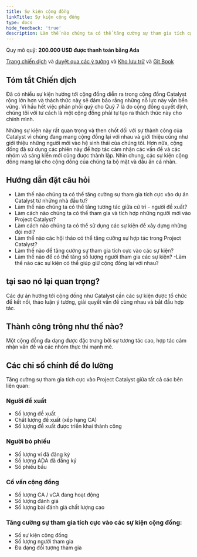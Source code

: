 ```yaml
---
title: Sự kiện cộng đồng
linkTitle: Sự kiện cộng đồng
type: docs
hide_feedback: 'true'
description: Làm thế nào chúng ta có thể tăng cường sự tham gia tích cực trong cộng đồng trong 6 tháng tới?
---
```


Quy mô quỹ: **200.000 USD được thanh toán bằng Ada**

[Trang chiến dịch](https://cardano.ideascale.com/a/campaign-home/26234) và [duyệt qua các ý tưởng](https://cardano.ideascale.com/a/ideas/top/campaign-filter/byids/campaigns/26234/stage/unspecified) và [Kho lưu trữ](https://github.com/Catalyst-Challenges/F7-Community-Events) và [Git Book](https://quality-assurance-dao.gitbook.io/catalyst-fund-7-challenges/fund-7/community-events)

## Tóm tắt Chiến dịch

Đã có nhiều sự kiện hướng tới cộng đồng diễn ra trong cộng đồng Catalyst rộng lớn hơn và thách thức này sẽ đảm bảo rằng những nỗ lực này vẫn bền vững. Vì hầu hết việc phân phối quỹ cho Quỹ 7 là do cộng đồng quyết định, chúng tôi với tư cách là một cộng đồng phải tự tạo ra thách thức này cho chính mình.

Những sự kiện này rất quan trọng và then chốt đối với sự thành công của Catalyst vì chúng đang mang cộng đồng lại với nhau và giới thiệu cũng như giới thiệu những người mới vào hệ sinh thái của chúng tôi. Hơn nữa, cộng đồng đã sử dụng các phiên này để hợp tác cảm nhận các vấn đề và các nhóm và sáng kiến mới cũng được thành lập. Nhìn chung, các sự kiện cộng đồng mang lại cho cộng đồng của chúng ta bộ mặt và dấu ấn cá nhân.

## Hướng dẫn đặt câu hỏi

- Làm thế nào chúng ta có thể tăng cường sự tham gia tích cực vào dự án Catalyst từ những nhà đầu tư?
- Làm thế nào chúng ta có thể tăng tương tác giữa cử tri - người đề xuất?
- Làm cách nào chúng ta có thể tham gia và tích hợp những người mới vào Project Catalyst?
- Làm cách nào chúng ta có thể sử dụng các sự kiện để xây dựng những đội mới?
- Làm thế nào các hội thảo có thể tăng cường sự hợp tác trong Project Catalyst?
- Làm thế nào để tăng cường sự tham gia tích cực vào các sự kiện?
- Làm thế nào để có thể tăng số lượng người tham gia các sự kiện? -Làm thế nào các sự kiện có thể giúp giữ cộng đồng lại với nhau?

## tại sao nó lại quan trọng?

Các dự án hướng tới cộng đồng như Catalyst cần các sự kiện được tổ chức để kết nối, thảo luận ý tưởng, giải quyết vấn đề cùng nhau và bắt đầu hợp tác.

## Thành công trông như thế nào?

Một cộng đồng đa dạng được đặc trưng bởi sự tương tác cao, hợp tác cảm nhận vấn đề và các nhóm thực thi mạnh mẽ.

## Các chỉ số chính để đo lường

Tăng cường sự tham gia tích cực vào Project Catalyst giữa tất cả các bên liên quan:

### Người đề xuất

- Số lượng đề xuất
- Chất lượng đề xuất (xếp hạng CA)
- Số lượng đề xuất được triển khai thành công

### Người bỏ phiếu

- Số lượng ví đã đăng ký
- Số lượng ADA đã đăng ký
- Số phiếu bầu

### Cố vấn cộng đồng

- Số lượng CA / vCA đang hoạt động
- Số lượng đánh giá
- Số lượng bài đánh giá chất lượng cao

### Tăng cường sự tham gia tích cực vào các sự kiện cộng đồng:

- Số sự kiện cộng đồng
- Số lượng người tham gia
- Đa dạng đối tượng tham gia
